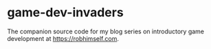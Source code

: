 # game-dev-invaders
The companion source code for my blog series on introductory game development at https://robhimself.com.
